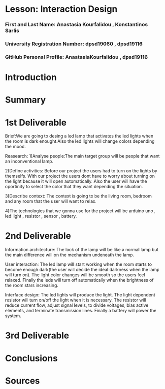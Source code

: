 # Lesson: Interaction Design

### First and Last Name: Anastasia Kourfalidou , Konstantinos Sarlis
### University Registration Number: dpsd19060  , dpsd19116
### GitHub Personal Profile: AnastasiaKourfalidou , dpsd19116

# Introduction

# Summary


# 1st Deliverable
Brief:We are going to desing a led lamp that activates the led lights when the room is dark enought.Also the led lights will change colors depending the mood.

Reasearch: 
1)Analyse people:The main target group will be people that want an inconventional lamp.

2)Define activities: Before our project the users had to turn on the lights by themselfs. With our project the users dont have to worry about turning on the light because it will open automatically. Also the user will have the oportinity to select the color that they  want depending the situation.

3)Describe context: The context is going to be the living room, bedroom and any room that the user will want to relax.

4)The technologies that we gonna use for the project will be  arduino uno , led light , resistor  , sensor , battery.



# 2nd Deliverable
Information architecture: The look of the lamp will be like a normal lamp but the main difference will on the mechanism undeneath the lamp.

User interaction: The led lamp will  start working when the room starts to become enough dark(the user will decide the ideal darkness when the lamp will turn on). The light color changes will be smooth so the users feel relaxed. Finally the leds will turn off automatically when the brightness of the room stars increasing.

Interface design: The led lights will produce the light. The light dependent resistor will turn on/off the light when it is necessary. The resistor will   reduce current flow, adjust signal levels, to divide voltages, bias active elements, and terminate transmission lines. Finally a battery will power the system.


# 3rd Deliverable 


# Conclusions


# Sources
